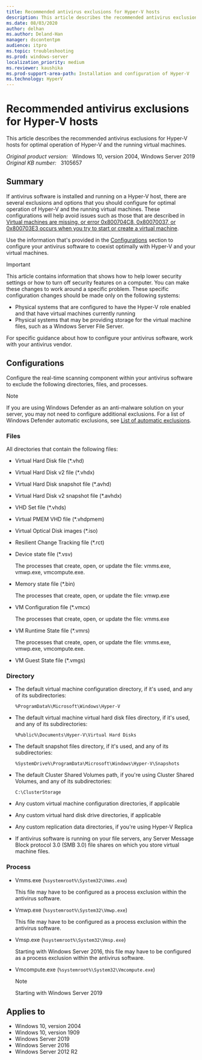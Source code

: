 ```yaml
---
title: Recommended antivirus exclusions for Hyper-V hosts
description: This article describes the recommended antivirus exclusions for Hyper-V hosts for optimal operation of Hyper-V and the running virtual machines.
ms.date: 08/03/2020
author: delhan
ms.author: Deland-Han
manager: dscontentpm
audience: itpro
ms.topic: troubleshooting
ms.prod: windows-server
localization_priority: medium
ms.reviewer: kaushika
ms.prod-support-area-path: Installation and configuration of Hyper-V
ms.technology: HyperV
---
```

# Recommended antivirus exclusions for Hyper-V hosts

This article describes the recommended antivirus exclusions for Hyper-V hosts for optimal operation of Hyper-V and the running virtual machines.

_Original product version:_ &nbsp; Windows 10, version 2004, Windows Server 2019  
_Original KB number:_ &nbsp; 3105657

## Summary

If antivirus software is installed and running on a Hyper-V host, there are several exclusions and options that you should configure for optimal operation of Hyper-V and the running virtual machines. These configurations will help avoid issues such as those that are described in [Virtual machines are missing, or error 0x800704C8, 0x80070037, or 0x800703E3 occurs when you try to start or create a virtual machine](https://support.microsoft.com/help/961804).

Use the information that's provided in the [Configurations](#configurations) section to configure your antivirus software to coexist optimally with Hyper-V and your virtual machines.

> [!IMPORTANT]
> This article contains information that shows how to help lower security settings or how to turn off security features on a computer. You can make these changes to work around a specific problem. These specific configuration changes should be made only on the following systems:
>
> - Physical systems that are configured to have the Hyper-V role enabled and that have virtual machines currently running
> - Physical systems that may be providing storage for the virtual machine files, such as a Windows Server File Server.

For specific guidance about how to configure your antivirus software, work with your antivirus vendor.

## Configurations

Configure the real-time scanning component within your antivirus software to exclude the following directories, files, and processes.

> [!NOTE]
> If you are using Windows Defender as an anti-malware solution on your server, you may not need to configure additional exclusions. For a list of Windows Defender automatic exclusions, see [List of automatic exclusions](/windows/security/threat-protection/windows-defender-antivirus/configure-server-exclusions-windows-defender-antivirus#list-of-automatic-exclusions).

### Files

All directories that contain the following files:

- Virtual Hard Disk file (*.vhd)

- Virtual Hard Disk v2 file (*.vhdx)

- Virtual Hard Disk snapshot file (*.avhd)

- Virtual Hard Disk v2 snapshot file (*.avhdx)

- VHD Set file (*.vhds)

- Virtual PMEM VHD file (*.vhdpmem)

- Virtual Optical Disk images (*.iso)

- Resilient Change Tracking file (*.rct)
- Device state file (*.vsv)

    The processes that create, open, or update the file: vmms.exe, vmwp.exe, vmcompute.exe.

- Memory state file (*.bin)

    The processes that create, open, or update the file: vmwp.exe

- VM Configuration file (*.vmcx)

    The processes that create, open, or update the file: vmms.exe

- VM Runtime State file (*.vmrs)

    The processes that create, open, or update the file: vmms.exe, vmwp.exe, vmcompute.exe.

- VM Guest State file (*.vmgs)

### Directory

- The default virtual machine configuration directory, if it's used, and any of its subdirectories:

    `%ProgramData%\Microsoft\Windows\Hyper-V`

- The default virtual machine virtual hard disk files directory, if it's used, and any of its subdirectories: 

    `%Public%\Documents\Hyper-V\Virtual Hard Disks`

- The default snapshot files directory, if it's used, and any of its subdirectories:

    `%SystemDrive%\ProgramData\Microsoft\Windows\Hyper-V\Snapshots`

- The default Cluster Shared Volumes path, if you're using Cluster Shared Volumes, and any of its subdirectories:

    `C:\ClusterStorage`

- Any custom virtual machine configuration directories, if applicable

- Any custom virtual hard disk drive directories, if applicable

- Any custom replication data directories, if you're using Hyper-V Replica

- If antivirus software is running on your file servers, any Server Message Block protocol 3.0 (SMB 3.0) file shares on which you store virtual machine files.

### Process

- Vmms.exe (`%systemroot%\System32\Vmms.exe`)

    This file may have to be configured as a process exclusion within the antivirus software.

- Vmwp.exe (`%systemroot%\System32\Vmwp.exe`)

    This file may have to be configured as a process exclusion within the antivirus software.

- Vmsp.exe (`%systemroot%\System32\Vmsp.exe`)

    Starting with Windows Server 2016, this file may have to be configured as a process exclusion within the antivirus software.

- Vmcompute.exe (`%systemroot%\System32\Vmcompute.exe`)

    > [!NOTE]
    > Starting with Windows Server 2019

## Applies to

- Windows 10, version 2004
- Windows 10, version 1909
- Windows Server 2019
- Windows Server 2016
- Windows Server 2012 R2
